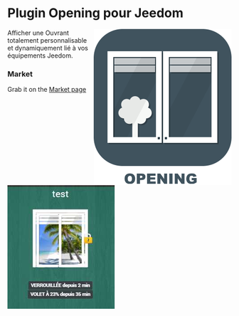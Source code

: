 # Plugin Opening pour Jeedom

<img src="doc/images/Opening_icon.png" align="right">

Afficher une Ouvrant totalement personnalisable et dynamiquement lié à vos équipements Jeedom.


### Market

Grab it on the [Market page](https://www.jeedom.com/market/index.php?v=d&p=market&type=plugin&&name=Opening)

<img src="doc/images/Opening_screenshot10.png" align="center">